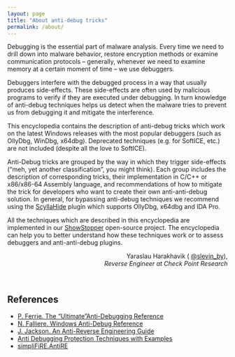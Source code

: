 ```yaml
---
layout: page
title: "About anti-debug tricks"
permalink: /about/
---
```


Debugging is the essential part of malware analysis. Every time we need to drill down into malware behavior, restore encryption methods or examine communication protocols – generally, whenever we need to examine memory at a certain moment of time – we use debuggers.

Debuggers interfere with the debugged process in a way that usually produces side-effects. These side-effects are often used by malicious programs to verify if they are executed under debugging. In turn knowledge of anti-debug techniques helps us detect when the malware tries to prevent us from debugging it and mitigate the interference.

This encyclopedia contains the description of anti-debug tricks which work on the latest Windows releases with the most popular debuggers (such as OllyDbg, WinDbg, x64dbg). Deprecated techniques (e.g. for SoftICE, etc.) are not included (despite all the love to SoftICE).

Anti-Debug tricks are grouped by the way in which they trigger side-effects (“meh, yet another classification”, you might think). Each group includes the description of corresponding tricks, their implementation in C/C++ or x86/x86-64 Assembly language, and recommendations of how to mitigate the trick for developers who want to create their own anti-anti-debug solution. In general, for bypassing anti-debug techniques we recommend using the <a href="https://github.com/x64dbg/ScyllaHide">ScyllaHide</a> plugin which supports OllyDbg, x64dbg and IDA Pro.

All the techniques which are described in this encyclopedia are implemented in our <a href="https://github.com/CheckPointSW/showstopper">ShowStopper</a> open-source project. The encyclopedia can help you to better understand how these techniques work or to assess debuggers and anti-anti-debug plugins.

<p align="right">
    Yaraslau Harakhavik (<i class="fa fa-twitter fa-lg" style="color:#1DA1F2"></i> <a href="https://twitter.com/slevin_by">@slevin_by</a>),<br />
    <i>Reverse Engineer at Check Point Research</i>
</p>
<br />

<h2>References</h2>
<ul>
<li><a href="http://pferrie.epizy.com/papers/antidebug.pdf">P. Ferrie. The “Ultimate”Anti-Debugging Reference</a></li>
<li><a href="https://www.symantec.com/connect/articles/windows-anti-debug-reference">N. Falliere. Windows Anti-Debug Reference</a></li>
<li><a href="https://forum.tuts4you.com/files/file/1218-anti-reverse-engineering-guide/">J. Jackson. An Anti-Reverse Engineering Guide</a></li>
<li><a href="https://www.apriorit.com/dev-blog/367-anti-reverse-engineering-protection-techniques-to-use-before-releasing-software">Anti Debugging Protection Techniques with Examples</a></li>
<li><a href="https://bitbucket.org/fkie_cd_dare/simplifire.antire/src/master/">simpliFiRE.AntiRE</a></li>
</ul>

<br />
<br />
